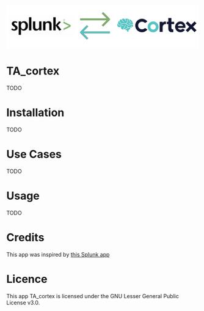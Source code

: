 ![](images/logo.png)

# TA_cortex
TODO

# Installation
TODO

# Use Cases
TODO

# Usage
TODO

# Credits
This app was inspired by [this Splunk app](https://splunkbase.splunk.com/app/4380/)

# Licence
This app TA_cortex is licensed under the GNU Lesser General Public License v3.0.

